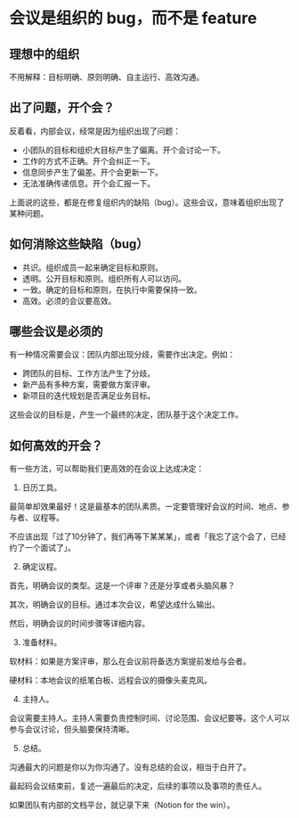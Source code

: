 # 会议是组织的 bug，而不是 feature

## 理想中的组织

不用解释：目标明确、原则明确、自主运行、高效沟通。

## 出了问题，开个会？

反着看，内部会议，经常是因为组织出现了问题：

* 小团队的目标和组织大目标产生了偏离。开个会讨论一下。
* 工作的方式不正确。开个会纠正一下。
* 信息同步产生了偏差。开个会更新一下。
* 无法准确传递信息。开个会汇报一下。

上面说的这些，都是在修复组织内的缺陷（bug）。这些会议，意味着组织出现了某种问题。

## 如何消除这些缺陷（bug）

* 共识。组织成员一起来确定目标和原则。
* 透明。公开目标和原则。组织所有人可以访问。
* 一致。确定的目标和原则，在执行中需要保持一致。
* 高效。必须的会议要高效。

## 哪些会议是必须的

有一种情况需要会议：团队内部出现分歧，需要作出决定。例如：

* 跨团队的目标、工作方法产生了分歧。
* 新产品有多种方案，需要做方案评审。
* 新项目的迭代规划是否满足业务目标。

这些会议的目标是，产生一个最终的决定，团队基于这个决定工作。

## 如何高效的开会？

有一些方法，可以帮助我们更高效的在会议上达成决定：

1. 日历工具。

最简单却效果最好！这是最基本的团队素质。一定要管理好会议的时间、地点、参与者、议程等。

不应该出现「过了10分钟了，我们再等下某某某」，或者「我忘了这个会了，已经约了一个面试了」。

2. 确定议程。

首先，明确会议的类型。这是一个评审？还是分享或者头脑风暴？

其次，明确会议的目标。通过本次会议，希望达成什么输出。

然后，明确会议的时间步骤等详细内容。

3. 准备材料。

软材料：如果是方案评审，那么在会议前将备选方案提前发给与会者。

硬材料：本地会议的纸笔白板、远程会议的摄像头麦克风。

4. 主持人。

会议需要主持人。主持人需要负责控制时间、讨论范围、会议纪要等。这个人可以参与会议讨论，但头脑要保持清晰。

5. 总结。

沟通最大的问题是你以为你沟通了。没有总结的会议，相当于白开了。

最起码会议结束前，复述一遍最后的决定，后续的事项以及事项的责任人。

如果团队有内部的文档平台，就记录下来（Notion for the win）。
